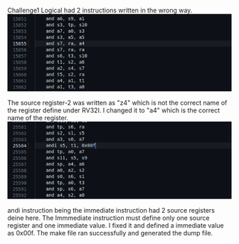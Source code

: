 Challenge1 Logical had 2 instructions written in the wrong way.
![fix1](https://github.com/vyomasystems-lab/riscv-ctb-challenge-SudeepJoshi22/blob/main/challenge_level1/challenge1_logical/level1_fix1.png)

The source register-2 was written as "z4" which is not the correct name of the register define under RV32I. I changed it to "a4" which is the correct name of the register.
![fix2](https://github.com/vyomasystems-lab/riscv-ctb-challenge-SudeepJoshi22/blob/main/challenge_level1/challenge1_logical/level1_fix2.png)

andi instruction being the immediate instruction had 2 source registers deine here. The Immmediate instruction must define only one source register and one immediate value. I fixed it and defined a immediate value as 0x00f.
The make file ran successfully and generated the dump file.
